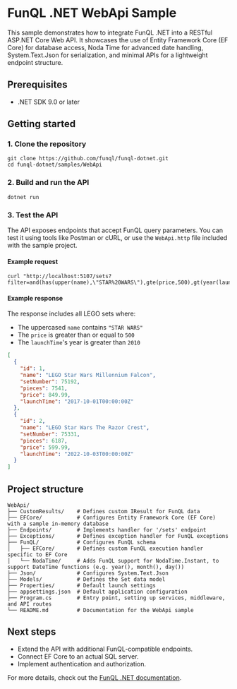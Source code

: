 # FunQL .NET WebApi Sample

This sample demonstrates how to integrate FunQL .NET into a RESTful ASP.NET Core Web API. It showcases the use of Entity
Framework Core (EF Core) for database access, Noda Time for advanced date handling, System.Text.Json for serialization,
and minimal APIs for a lightweight endpoint structure.

## Prerequisites

- .NET SDK 9.0 or later

## Getting started

### 1. Clone the repository

```shell
git clone https://github.com/funql/funql-dotnet.git
cd funql-dotnet/samples/WebApi
```

### 2. Build and run the API

```shell
dotnet run
```

### 3. Test the API

The API exposes endpoints that accept FunQL query parameters. You can test it using tools like Postman or cURL, or use
the `WebApi.http` file included with the sample project.

#### Example request

```shell
curl "http://localhost:5107/sets?filter=and(has(upper(name),\"STAR%20WARS\"),gte(price,500),gt(year(launchTime),2010))&sort=desc(price)"
```

#### Example response

The response includes all LEGO sets where:

- The uppercased `name` contains `"STAR WARS"`
- The `price` is greater than or equal to `500`
- The `launchTime`'s year is greater than `2010`

```json
[
  {
    "id": 1,
    "name": "LEGO Star Wars Millennium Falcon",
    "setNumber": 75192,
    "pieces": 7541,
    "price": 849.99,
    "launchTime": "2017-10-01T00:00:00Z"
  },
  {
    "id": 2,
    "name": "LEGO Star Wars The Razor Crest",
    "setNumber": 75331,
    "pieces": 6187,
    "price": 599.99,
    "launchTime": "2022-10-03T00:00:00Z"
  }
]
```

## Project structure

```
WebApi/
├── CustomResults/    # Defines custom IResult for FunQL data
├── EFCore/           # Configures Entity Framework Core (EF Core) with a sample in-memory database
├── Endpoints/        # Implements handler for '/sets' endpoint
├── Exceptions/       # Defines exception handler for FunQL exceptions
├── FunQL/            # Configures FunQL schema
│   ├── EFCore/       # Defines custom FunQL execution handler specific to EF Core
│   └── NodaTime/     # Adds FunQL support for NodaTime.Instant, to support DateTime functions (e.g. year(), month(), day())
├── Json/             # Configures System.Text.Json
├── Models/           # Defines the Set data model
├── Properties/       # Default launch settings
├── appsettings.json  # Default application configuration
├── Program.cs        # Entry point, setting up services, middleware, and API routes
└── README.md         # Documentation for the WebApi sample
```

## Next steps

- Extend the API with additional FunQL-compatible endpoints.
- Connect EF Core to an actual SQL server.
- Implement authentication and authorization.

For more details, check out the [FunQL .NET documentation](https://dotnet.funql.io/).
